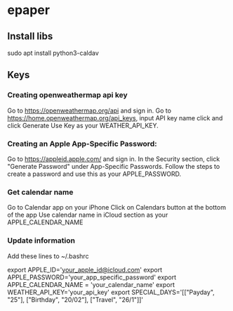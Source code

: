 # epaper

## Install libs

sudo apt install python3-caldav

## Keys

### Creating openweathermap api key

Go to https://openweathermap.org/api and sign in.
Go to https://home.openweathermap.org/api_keys, input API key name click and click Generate
Use Key as your WEATHER_API_KEY.

### Creating an Apple App-Specific Password:

Go to https://appleid.apple.com/ and sign in.
In the Security section, click "Generate Password" under App-Specific Passwords.
Follow the steps to create a password and use this as your APPLE_PASSWORD.

### Get calendar name

Go to Calendar app on your iPhone
Click on Calendars button at the bottom of the app
Use calendar name in iCloud section as your APPLE_CALENDAR_NAME

### Update information

Add these lines to ~/.bashrc

export APPLE_ID='your_apple_id@icloud.com'
export APPLE_PASSWORD='your_app_specific_password'
export APPLE_CALENDAR_NAME = 'your_calendar_name'
export WEATHER_API_KEY='your_api_key'
export SPECIAL_DAYS='[["Payday", "25"], ["Birthday", "20/02"], ["Travel", "26/1"]]'